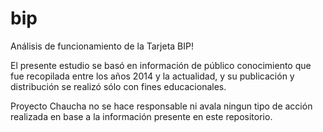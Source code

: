 # bip
Análisis de funcionamiento de la Tarjeta BIP!

El presente estudio se basó en información de público conocimiento que fue 
recopilada entre los años 2014 y la actualidad, y su publicación y distribución 
se realizó sólo con fines educacionales.

Proyecto Chaucha no se hace responsable ni avala ningun tipo de acción
realizada en base a la información presente en este repositorio.
